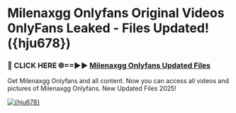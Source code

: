 # Milenaxgg Onlyfans Original Videos 0nlyFans Leaked - Files Updated! ({hju678})

<h3>🔴 CLICK HERE 🌐==►► <a href="https://tinyurl.com/ms9xzufz" rel="nofollow">Milenaxgg Onlyfans Updated Files</a></h3>

Get Milenaxgg Onlyfans and all content. Now you can access all videos and pictures of Milenaxgg Onlyfans. New Updated Files 2025!

[![{hju678}](https://i.imgur.com/PQ7UWWw.gif)](https://tinyurl.com/ms9xzufz)